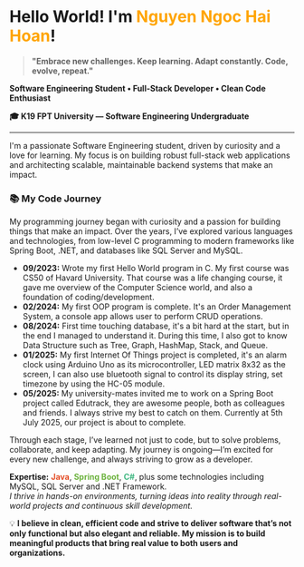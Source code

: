<h1 align="left">Hello World! I'm <span style="color:#ffa500">Nguyen Ngoc Hai Hoan</span>!</h1>

<blockquote align="left">
  <b>"Embrace new challenges. Keep learning. Adapt constantly. Code, evolve, repeat."</b>
</blockquote>

<p align="left">
  <b>Software Engineering Student • Full-Stack Developer • Clean Code Enthusiast</b>
</p>

<p align="left">
  <b>🎓 K19 FPT University — Software Engineering Undergraduate</b>
</p>

<hr>

<p align="left">
  I'm a passionate Software Engineering student, driven by curiosity and a love for learning. My focus is on building robust full-stack web applications and architecting scalable, maintainable backend systems that make an impact.
</p>

<h3 align="left">📚 My Code Journey</h3>
<p align="left">
  My programming journey began with curiosity and a passion for building things that make an impact. Over the years, I’ve explored various languages and technologies, from low-level C programming to modern frameworks like Spring Boot, .NET, and databases like SQL Server and MySQL.
</p>
<p align="left">
  <ul>
    <li><b>09/2023:</b> Wrote my first Hello World program in C. My first course was CS50 of Havard University. That course was a life changing course, it gave me overview of the Computer Science world, and also a foundation of coding/development.</li>
    <li><b>02/2024:</b> My first OOP program is complete. It's an Order Management System, a console app allows user to perform CRUD operations.</li>
    <li><b>08/2024:</b> First time touching database, it's a bit hard at the start, but in the end I managed to understand it. During this time, I also got to know Data Structure such as Tree, Graph, HashMap, Stack, and Queue.</li>
    <li><b>01/2025:</b> My first Internet Of Things project is completed, it's an alarm clock using Arduino Uno as its microcontroller, LED matrix 8x32 as the screen, I can also use bluetooth signal to control its display string, set timezone by using the HC-05 module.</li>
    <li><b>05/2025:</b> My university-mates invited me to work on a Spring Boot project called Edutrack, they are awesome people, both as colleagues and friends. I always strive my best to catch on them. Currently at 5th July 2025, our project is about to complete.</li>
  </ul>
</p>
<p align="left">
  Through each stage, I’ve learned not just to code, but to solve problems, collaborate, and keep adapting. My journey is ongoing—I’m excited for every new challenge, and always striving to grow as a developer.
</p>

<p align="left">
  <b>Expertise:</b> <b style="color:#E44D26;">Java</b>, <b style="color:#6DB33F;">Spring Boot</b>, <b style="color:#42B883;">C#</b>, plus some technologies including MySQL, SQL Server and .NET Framework.<br>
  <i>I thrive in hands-on environments, turning ideas into reality through real-world projects and continuous skill development.</i>
</p>

<p align="left">
  💡 <b>I believe in clean, efficient code and strive to deliver software that’s not only functional but also elegant and reliable. My mission is to build meaningful products that bring real value to both users and organizations.</b>
</p>


